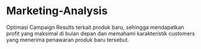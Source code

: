 # Marketing-Analysis
Optimasi Campaign Results terkait produk baru, sehingga mendapatkan profit yang maksimal di bulan depan dan memahami karakteristik customers yang menerima penawaran produk baru tersebut.
